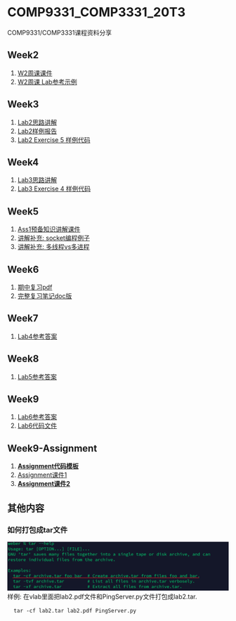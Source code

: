 # COMP9331_COMP3331_20T3
COMP9331/COMP3331课程资料分享

## Week2
1. [W2周课课件](https://github.com/lrlrlrlr/COMP9331_COMP3331_20T3/blob/master/%E5%85%A8%E5%AD%A6%E6%9C%9F%E8%A7%A3%E6%9E%90%E7%8F%ADw2.pdf)  
1. [W2周课 Lab参考示例](https://github.com/lrlrlrlr/COMP9331_COMP3331_20T3/blob/master/Labs/Lab1/w2_report.docx)

## Week3
1. [Lab2思路讲解](https://github.com/lrlrlrlr/COMP9331_COMP3331_20T3/blob/master/Labs/Lab2/Lab2%E6%80%9D%E8%B7%AF_%E5%BD%93%E5%A0%82%E8%AE%B2%E8%A7%A3.jpg)  
1. [Lab2样例报告](https://github.com/lrlrlrlr/COMP9331_COMP3331_20T3/blob/master/Labs/Lab2/Lab2.pdf)  
1. [Lab2 Exercise 5 样例代码](https://github.com/lrlrlrlr/COMP9331_COMP3331_20T3/blob/master/Labs/Lab2/PingClient%E6%A0%B7%E4%BE%8B.py)

## Week4
1. [Lab3思路讲解](https://github.com/lrlrlrlr/COMP9331_COMP3331_20T3/blob/master/Labs/Lab3/COMP9331%20Lab3%E8%AF%BE%E5%A0%82%E7%AC%94%E8%AE%B0.pdf)  
1. [Lab3 Exercise 4 样例代码](https://github.com/lrlrlrlr/COMP9331_COMP3331_20T3/blob/master/Labs/Lab3/WebServer.py)

## Week5
1. [Ass1预备知识讲解课件](https://github.com/lrlrlrlr/COMP9331_COMP3331_20T3/blob/master/assignment/%E5%85%A8%E5%AD%A6%E6%9C%9F%E8%A7%A3%E6%9E%90%E7%8F%ADw5.pdf)  
1. [讲解补充: socket编程例子](https://youtu.be/fxWdOsoY1jY) 
1. [讲解补充: 多线程vs多进程](https://youtu.be/Nn_mtL5Dzu0) 

## Week6
1. [期中复习pdf](https://github.com/lrlrlrlr/COMP9331_COMP3331_20T3/blob/master/midterm/midterm_Notes.pdf)  
1. [完整复习笔记doc版](https://github.com/lrlrlrlr/COMP9331_COMP3331_20T3/blob/master/midterm/F_Notes.docx) 

## Week7
1. [Lab4参考答案]()

## Week8
1. [Lab5参考答案](https://github.com/lrlrlrlr/COMP9331_COMP3331_20T3/blob/master/Labs/Lab5/%E5%8F%82%E8%80%83%E7%AD%94%E6%A1%88.pdf)

## Week9
1. [Lab6参考答案](https://github.com/lrlrlrlr/COMP9331_COMP3331_20T3/blob/master/Labs/Lab6/Answer.pdf)
1. [Lab6代码文件](https://github.com/lrlrlrlr/COMP9331_COMP3331_20T3/tree/master/Labs/Lab6)

## Week9-Assignment
1. [**Assignment代码模板**](https://github.com/lrlrlrlr/COMP9331_COMP3331_20T3/tree/master/assignment/class2_demo_code)
1. [Assignment课件1](https://github.com/lrlrlrlr/COMP9331_COMP3331_20T3/blob/master/assignment/Assignment%E8%AE%B2%E8%A7%A31_%E9%A2%84%E5%A4%87%E7%9F%A5%E8%AF%86.pdf)
1. [**Assignment课件2**](https://github.com/lrlrlrlr/COMP9331_COMP3331_20T3/blob/master/assignment/Assignment%E8%AE%B2%E8%A7%A32_%E6%80%9D%E8%B7%AF%E5%92%8C%E4%BB%A3%E7%A0%81.pdf)

## 其他内容

### 如何打包成tar文件
![Tar用法](https://github.com/lrlrlrlr/COMP9331_COMP3331_20T3/blob/master/Labs/Lab2/tar%E7%94%A8%E6%B3%95.jpg)
样例: 在vlab里面把lab2.pdf文件和PingServer.py文件打包成lab2.tar.
```
  tar -cf lab2.tar lab2.pdf PingServer.py
```
